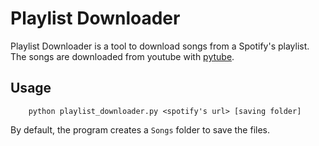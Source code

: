 # Playlist Downloader
Playlist Downloader is a tool to download songs from a Spotify's playlist. The songs are downloaded from youtube with [pytube](https://pytube.io/en/latest/).


## Usage
```
    python playlist_downloader.py <spotify's url> [saving folder]
```
By default, the program creates a `Songs` folder to save the files.
